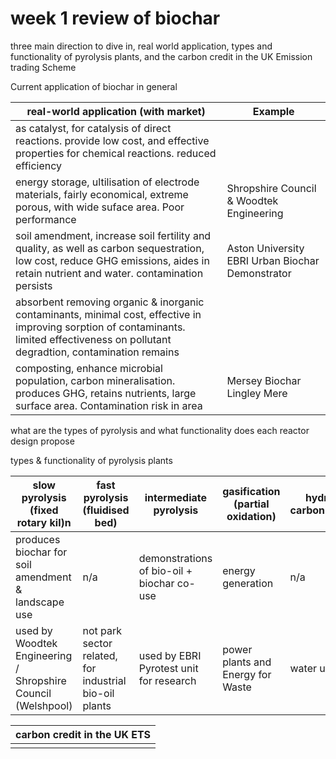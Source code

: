 # week 1 review of biochar

three main direction to dive in, real world application, types and functionality of pyrolysis plants, and the carbon credit in the UK Emission trading Scheme

Current application of biochar in general

|real-world application (with market)|Example|
|---|---|
|as catalyst, for catalysis of direct reactions. provide low cost, and effective properties for chemical reactions. reduced efficiency||
|energy storage, ultilisation of electrode materials, fairly economical, extreme porous, with wide suface area. Poor performance|Shropshire Council & Woodtek Engineering|
|soil amendment, increase soil fertility and quality, as well as carbon sequestration, low cost, reduce GHG emissions, aides in retain nutrient and water. contamination persists|Aston University EBRI Urban Biochar Demonstrator|
|absorbent removing organic & inorganic contaminants, minimal cost, effective in improving sorption of contaminants. limited effectiveness on pollutant degradtion, contamination remains||
|composting, enhance microbial population, carbon mineralisation. produces GHG, retains nutrients, large surface area. Contamination risk in area|Mersey Biochar Lingley Mere|

what are the types of pyrolysis and what functionality does each reactor design propose

types & functionality of pyrolysis plants

|slow pyrolysis (fixed rotary kil)n|fast pyrolysis (fluidised bed)|intermediate pyrolysis|gasification (partial oxidation)|hydrothermal carbonisation(HTC)|
|---|---|---|---|---|
|produces biochar for soil amendment & landscape use|n/a|demonstrations of bio-oil + biochar co-use|energy generation|n/a|
|used by Woodtek Engineering / Shropshire Council (Welshpool)|not park sector related, for industrial bio-oil plants|used by EBRI Pyrotest unit for research|power plants and Energy for Waste|water utilities|not park sector related|


|carbon credit in the UK ETS|
|---|
||
